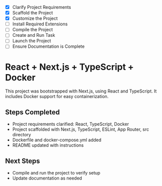 - [x] Clarify Project Requirements
- [x] Scaffold the Project
- [x] Customize the Project
- [ ] Install Required Extensions
- [ ] Compile the Project
- [ ] Create and Run Task
- [ ] Launch the Project
- [ ] Ensure Documentation is Complete

# React + Next.js + TypeScript + Docker

This project was bootstrapped with Next.js, using React and TypeScript. It includes Docker support for easy containerization.

## Steps Completed
- Project requirements clarified: React, TypeScript, Docker
- Project scaffolded with Next.js, TypeScript, ESLint, App Router, src directory
- Dockerfile and docker-compose.yml added
- README updated with instructions

## Next Steps
- Compile and run the project to verify setup
- Update documentation as needed
